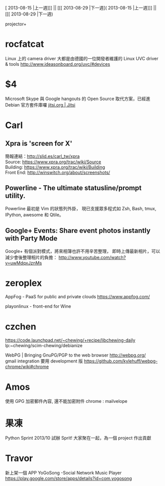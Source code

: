[ 2013-08-15 |上一週]]] || [[[ 2013-08-29 |下一週]( 2013-08-15 |上一週]]] || [[[ 2013-08-29 |下一週)

projector+



# rocfatcat

Linux 上的 camera driver 大都是由德國的一位開發者維護的
Linux UVC driver & tools
<http://www.ideasonboard.org/uvc/#devices>  

# $4

Microsoft Skype 與 Google hangouts 的 Open Source 取代方案，已經進 Debian 官方套件庫囉
[jitsi.org | Jitsi](https://jitsi.org/)

# Carl


## Xpra is 'screen for X'

簡報連結：<http://slid.es/carl_tw/xpra>  
Source: <https://www.xpra.org/trac/wiki/Source>  
Building: <https://www.xpra.org/trac/wiki/Building>  
Front End: <http://winswitch.org/about/screenshots/>  

## Powerline - The ultimate statusline/prompt utility.

Powerline 最初是 Vim 的狀態列外掛，
現已支援眾多程式如 Zsh, Bash, tmux, IPython, awesome 和 Qtile。

## Google+ Events: Share event photos instantly with Party Mode

Google+ 有個派對模式，將來相簿也許不用辛苦整理，
即時上傳最新相片，可以減少會後整理相片的負擔：
<http://www.youtube.com/watch?v=uwMdqxJznMs>  

# zeroplex

AppFog - PaaS for public and private clouds
<https://www.appfog.com/>  

playonlinux - front-end for Wine

# czchen

<https://code.launchpad.net/~chewing/+recipe/libchewing-daily>  
lp:~chewing/scim-chewing/debianize

WebPG | Bringing GnuPG/PGP to the web browser
<http://webpg.org/>  
gmail integration 要用 development 版
<https://github.com/kylehuff/webpg-chrome/wiki#chrome>  

# Amos

使用 GPG 加密郵件內容, 還不能加密附件
chrome : mailvelope

# 果凍

Python Sprint
2013/10 試辦
Sprit! 大家聚在一起，為一個 project 作出貢獻

# Travor

新上架一個 APP
YoGoSong -Social Network Music Player
<https://play.google.com/store/apps/details?id=com.yogosong>  